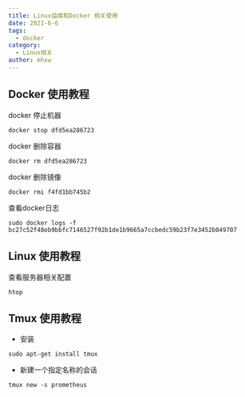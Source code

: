 ```yaml
---
title: Linux运维和Docker 相关使用
date: 2021-6-6
tags: 
  - docker
category:
  - Linux相关
author: mhxw
---
```


## Docker 使用教程

docker 停止机器

```shell
docker stop dfd5ea286723
```

docker 删除容器

```shell
docker rm dfd5ea286723
```
<!-- more -->
docker 删除镜像

```shell
docker rmi f4fd1bb745b2
```

查看docker日志

```shell
sudo docker logs -f bc27c52f48eb9bbfc7146527f92b1de1b9665a7ccbedc59b23f7e3452b049707
```

## Linux 使用教程

查看服务器相关配置

```shell
htop
```

## Tmux 使用教程

- 安装

```shell
sudo apt-get install tmux
```

- 新建一个指定名称的会话

```shell
tmux new -s prometheus
```
